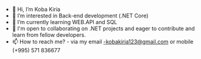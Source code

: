 - 👋 Hi, I’m Koba Kiria
- 👀 I’m interested in Back-end development (.NET Core)
- 🌱 I’m currently learning WEB.API and SQL
- 💞️ I'm open to collaborating on .NET projects and eager to contribute and learn from fellow developers.
- 📫 How to reach me? - via my email -kobakiria123@gmail.com or mobile (+995) 571 836677 

<!---
KobaKiria/KobaKiria is a ✨ special ✨ repository because its `README.md` (this file) appears on your GitHub profile.
You can click the Preview link to take a look at your changes.
--->
